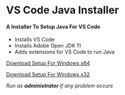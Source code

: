 # VS Code Java Installer

#### A Installer To Setup Java For VS Code
- Installs VS Code
- Installs Adobe Open JDK 11
- Adds extensions for VS Code to run Java

[Download Setup For Windows x64](https://github.com/mak626/vscode-java-installer/releases/download/v1.1/x64.VS.Code.Java.Installer.MAK.exe)

[Download Setup For Windows x32](https://github.com/mak626/vscode-java-installer/releases/download/v1.1/x32.VS.Code.Java.Installer.MAK.exe)

_Run as **administrator** if any problem occurs_